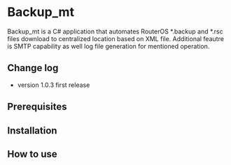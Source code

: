 # Backup_mt
Backup_mt is a C# application that automates RouterOS *.backup and *.rsc files download to centralized location based 
on XML file. Additional feautre is SMTP capability as well log file generation for mentioned operation. 

## Change log 

- version 1.0.3 first release 

## Prerequisites

## Installation 

## How to use




